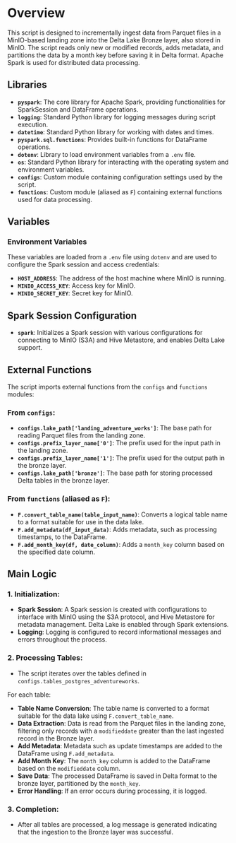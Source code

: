# Overview
This script is designed to incrementally ingest data from Parquet files in a MinIO-based landing zone into the Delta Lake Bronze layer, also stored in MinIO. The script reads only new or modified records, adds metadata, and partitions the data by a month key before saving it in Delta format. Apache Spark is used for distributed data processing.

## Libraries

- **`pyspark`**: The core library for Apache Spark, providing functionalities for SparkSession and DataFrame operations.
- **`logging`**: Standard Python library for logging messages during script execution.
- **`datetime`**: Standard Python library for working with dates and times.
- **`pyspark.sql.functions`**: Provides built-in functions for DataFrame operations.
- **`dotenv`**: Library to load environment variables from a `.env` file.
- **`os`**: Standard Python library for interacting with the operating system and environment variables.
- **`configs`**: Custom module containing configuration settings used by the script.
- **`functions`**: Custom module (aliased as `F`) containing external functions used for data processing.

## Variables

### Environment Variables
These variables are loaded from a `.env` file using `dotenv` and are used to configure the Spark session and access credentials:

- **`HOST_ADDRESS`**: The address of the host machine where MinIO is running.
- **`MINIO_ACCESS_KEY`**: Access key for MinIO.
- **`MINIO_SECRET_KEY`**: Secret key for MinIO.

## Spark Session Configuration
- **`spark`**: Initializes a Spark session with various configurations for connecting to MinIO (S3A) and Hive Metastore, and enables Delta Lake support.

## External Functions
The script imports external functions from the `configs` and `functions` modules:

### From `configs`:
- **`configs.lake_path['landing_adventure_works']`**: The base path for reading Parquet files from the landing zone.
- **`configs.prefix_layer_name['0']`**: The prefix used for the input path in the landing zone.
- **`configs.prefix_layer_name['1']`**: The prefix used for the output path in the bronze layer.
- **`configs.lake_path['bronze']`**: The base path for storing processed Delta tables in the bronze layer.

### From `functions` (aliased as `F`):
- **`F.convert_table_name(table_input_name)`**: Converts a logical table name to a format suitable for use in the data lake.
- **`F.add_metadata(df_input_data)`**: Adds metadata, such as processing timestamps, to the DataFrame.
- **`F.add_month_key(df, date_column)`**: Adds a `month_key` column based on the specified date column.

## Main Logic

### 1. Initialization:
- **Spark Session**: A Spark session is created with configurations to interface with MinIO using the S3A protocol, and Hive Metastore for metadata management. Delta Lake is enabled through Spark extensions.
- **Logging**: Logging is configured to record informational messages and errors throughout the process.

### 2. Processing Tables:
- The script iterates over the tables defined in `configs.tables_postgres_adventureworks`.

For each table:
- **Table Name Conversion**: The table name is converted to a format suitable for the data lake using `F.convert_table_name`.
- **Data Extraction**: Data is read from the Parquet files in the landing zone, filtering only records with a `modifieddate` greater than the last ingested record in the Bronze layer.
- **Add Metadata**: Metadata such as update timestamps are added to the DataFrame using `F.add_metadata`.
- **Add Month Key**: The `month_key` column is added to the DataFrame based on the `modifieddate` column.
- **Save Data**: The processed DataFrame is saved in Delta format to the bronze layer, partitioned by the `month_key`.
- **Error Handling**: If an error occurs during processing, it is logged.

### 3. Completion:
- After all tables are processed, a log message is generated indicating that the ingestion to the Bronze layer was successful.
